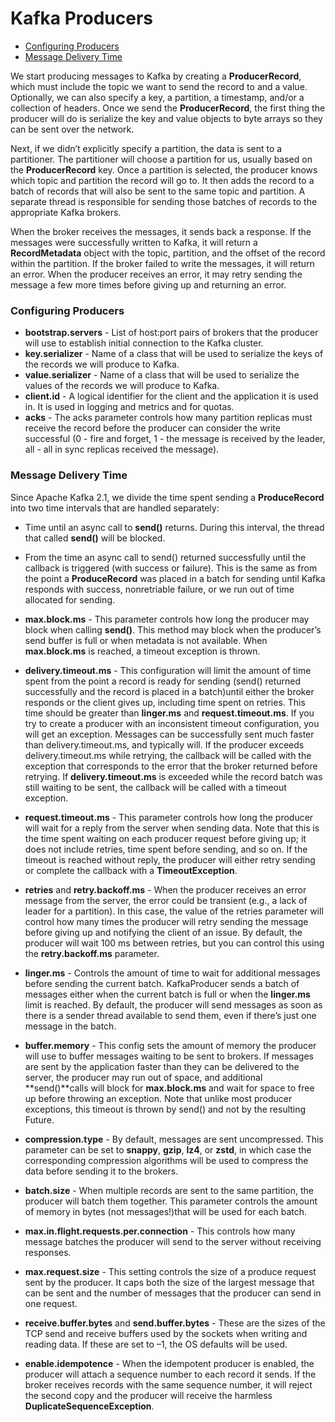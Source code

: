 # Kafka Producers
* [Configuring Producers](#configuring-producers)
* [Message Delivery Time](#message-delivery-time)

We start producing messages to Kafka by creating a **ProducerRecord**, which must include the topic we want to send the record to and a value. Optionally, we can also specify a key, a partition, a timestamp, and/or a collection of headers. Once we send
the **ProducerRecord**, the first thing the producer will do is serialize the key and value objects to byte arrays so they can be sent over the network.

Next, if we didn’t explicitly specify a partition, the data is sent to a partitioner. The partitioner will choose a partition for us, usually based on the **ProducerRecord** key. Once a partition is selected, the producer knows which topic and partition the record will go to. It then adds the record to a batch of records that will also be sent to the same topic and partition. A separate thread is responsible for sending those batches of records to the appropriate Kafka brokers.

When the broker receives the messages, it sends back a response. If the messages were successfully written to Kafka, it will return a **RecordMetadata** object with the topic, partition, and the offset of the record within the partition. If the broker failed to write the messages, it will return an error. When the producer receives an error, it may retry sending the message a few more times before giving up and returning an error.

### Configuring Producers
* **bootstrap.servers** - List of host:port pairs of brokers that the producer will use to establish initial connection to the Kafka cluster.
* **key.serializer** - Name of a class that will be used to serialize the keys of the records we will produce to Kafka.
* **value.serializer** - Name of a class that will be used to serialize the values of the records we will produce to Kafka.
* **client.id** - A logical identifier for the client and the application it is used in. It is used in logging and metrics and for quotas.
* **acks** - The acks parameter controls how many partition replicas must receive the record before the producer can consider the write successful (0 - fire and forget, 1 - the message is received by the leader, all - all in sync replicas received the message).

### Message Delivery Time
Since Apache Kafka 2.1, we divide the time spent sending a **ProduceRecord** into two time intervals that are handled separately:
* Time until an async call to **send()** returns. During this interval, the thread that called **send()** will be blocked.
* From the time an async call to send() returned successfully until the callback is triggered (with success or failure). This is the same as from the point a **ProduceRecord** was placed in a batch for sending until Kafka responds with success, nonretriable failure, or we run out of time allocated for sending.

* **max.block.ms** - This parameter controls how long the producer may block when calling **send()**. This method may block when the producer’s send buffer is full or when metadata is not available. When **max.block.ms** is reached, a timeout exception is thrown.
* **delivery.timeout.ms** - This configuration will limit the amount of time spent from the point a record is ready for sending (send() returned successfully and the record is placed in a batch)until either the broker responds or the client gives up, including time spent on retries. This time should be greater than **linger.ms** and **request.timeout.ms**. If you try to create a producer with an inconsistent timeout configuration, you will get an exception. Messages can be successfully sent much faster than delivery.timeout.ms, and typically will. If the producer exceeds delivery.timeout.ms while retrying, the callback will be called with the exception that corresponds to the error that the broker returned before retrying. If **delivery.timeout.ms** is exceeded while the record batch was still waiting to be sent, the callback will be called with a timeout exception.
* **request.timeout.ms** - This parameter controls how long the producer will wait for a reply from the server when sending data. Note that this is the time spent waiting on each producer request before giving up; it does not include retries, time spent before sending, and so on. If the timeout is reached without reply, the producer will either retry sending or complete the callback with a **TimeoutException**.
* **retries** and **retry.backoff.ms** - When the producer receives an error message from the server, the error could be transient (e.g., a lack of leader for a partition). In this case, the value of the retries parameter will control how many times the producer will retry sending the message before giving up and notifying the client of an issue. By default, the producer will wait 100 ms between retries, but you can control this using the **retry.backoff.ms** parameter.
* **linger.ms** - Controls the amount of time to wait for additional messages before sending the current batch. KafkaProducer sends a batch of messages either when the current batch is full or when the **linger.ms** limit is reached. By default, the producer will send messages as soon as there is a sender thread available to send them, even if there’s just one message in the batch.
* **buffer.memory** - This config sets the amount of memory the producer will use to buffer messages waiting to be sent to brokers. If messages are sent by the application faster than they can be delivered to the server, the producer may run out of space, and additional **send()**calls will block for **max.block.ms** and wait for space to free up before throwing an exception. Note that unlike most producer exceptions, this timeout is thrown by send() and not by the resulting Future.
* **compression.type** - By default, messages are sent uncompressed. This parameter can be set to **snappy**, **gzip**, **lz4**, or **zstd**, in which case the corresponding compression algorithms will be used to compress the data before sending it to the brokers.
* **batch.size** - When multiple records are sent to the same partition, the producer will batch them together. This parameter controls the amount of memory in bytes (not messages!)that will be used for each batch.
* **max.in.flight.requests.per.connection** - This controls how many message batches the producer will send to the server without receiving responses.
* **max.request.size** - This setting controls the size of a produce request sent by the producer. It caps both the size of the largest message that can be sent and the number of messages that the producer can send in one request.
* **receive.buffer.bytes** and **send.buffer.bytes** - These are the sizes of the TCP send and receive buffers used by the sockets when writing and reading data. If these are set to –1, the OS defaults will be used.
* **enable.idempotence** - When the idempotent producer is enabled, the producer will attach a sequence number to each record it sends. If the broker receives records with the same sequence number, it will reject the second copy and the producer will receive the harmless **DuplicateSequenceException**.